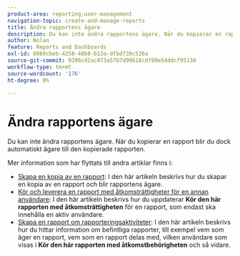 ```yaml
---
product-area: reporting;user-management
navigation-topic: create-and-manage-reports
title: Ändra rapportens ägare
description: Du kan inte ändra rapportens ägare. När du kopierar en rapport blir du dock automatiskt ägare till den kopierade rapporten.
author: Nolan
feature: Reports and Dashboards
exl-id: 8089cbeb-4258-48b8-b13a-dfbd739c526a
source-git-commit: 9396cd2ac073a57b7d99618cdf09e54ddcf95130
workflow-type: tm+mt
source-wordcount: '176'
ht-degree: 0%

---
```


# Ändra rapportens ägare

<!-- Audited: 11/2024 -->

Du kan inte ändra rapportens ägare. När du kopierar en rapport blir du dock automatiskt ägare till den kopierade rapporten.

Mer information som har flyttats till andra artiklar finns i:

* [Skapa en kopia av en rapport](../../../reports-and-dashboards/reports/creating-and-managing-reports/create-copy-report.md): I den här artikeln beskrivs hur du skapar en kopia av en rapport och blir rapportens ägare.
* [Kör och leverera en rapport med åtkomsträttigheter för en annan användare](../../../reports-and-dashboards/reports/creating-and-managing-reports/run-deliver-report-access-rights-another-user.md): I den här artikeln beskrivs hur du uppdaterar **Kör den här rapporten med åtkomsträttigheten** för en rapport, som endast ska innehålla en aktiv användare.
* [Skapa en rapport om rapporteringsaktiviteter](../../../reports-and-dashboards/reports/report-usage/create-report-reporting-activities.md): I den här artikeln beskrivs hur du hittar information om befintliga rapporter, till exempel vem som äger en rapport, vem som en rapport delas med, vilken användare som visas i **Kör den här rapporten med åtkomstbehörigheten** och så vidare.
